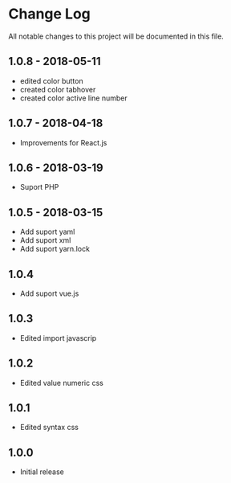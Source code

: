 # Change Log

All notable changes to this project will be documented in this file.

## 1.0.8 - 2018-05-11

* edited color button
* created color tabhover
* created color active line number

## 1.0.7 - 2018-04-18

* Improvements for React.js

## 1.0.6 - 2018-03-19

* Suport PHP

## 1.0.5 - 2018-03-15

* Add suport yaml
* Add suport xml
* Add suport yarn.lock

## 1.0.4

* Add suport vue.js

## 1.0.3

* Edited import javascrip

## 1.0.2

* Edited value numeric css

## 1.0.1

* Edited syntax css

## 1.0.0

* Initial release
